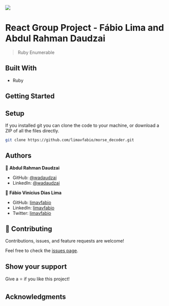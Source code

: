 ![](https://img.shields.io/badge/Microverse-blueviolet)

# React Group Project - Fábio Lima and Abdul Rahman Daudzai

> Ruby Enumerable

## Built With

- Ruby

## Getting Started

## Setup

If you installed git you can clone the code to your machine, or download a ZIP of all the files directly.

```bash
git clone https://github.com/limavfabio/morse_decoder.git
```

## Authors

👤 **Abdul Rahman Daudzai**

- GitHub: [@wadaudzai](https://github.com/wadaudzai)
- LinkedIn: [@wadaudzai](https://www.linkedin.com/in/)

👤 **Fábio Vinícius Dias Lima**

- GitHub: [limavfabio](https://github.com/limavfabio)
- LinkedIn: [limavfabio](https://www.linkedin.com/in/limavfabio)
- Twitter: [limavfabio](https://twitter.com/limavfabio)

## 🤝 Contributing

Contributions, issues, and feature requests are welcome!

Feel free to check the [issues page](../../issues/).

## Show your support

Give a ⭐️ if you like this project!

## Acknowledgments
